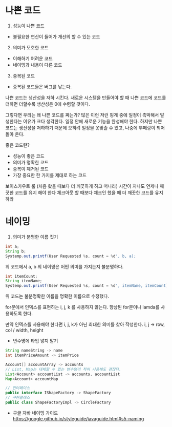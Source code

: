 # 나쁜 코드

1. 성능이 나쁜 코드
  - 불필요한 연산이 들어가 개선의 할 수 있는 코드
2. 의미가 모호한 코드
  - 이해하기 어려운 코드
  - 네이밍과 내용이 다른 코드
3. 중복된 코드
  - 중복된 코드들은 버그를 낳는다.

나쁜 코드는 생산성을 저하 시킨다.
새로운 시스템을 만들어야 할 때 나쁜 코드에 코드를 더하면 더할수록 생산성은 0에 수렴할 것이다.

그렇다면 우리는 왜 나쁜 코드를 짜는가?
많은 이런 저런 핑계 중에 일정이 촉박해서 발생한다는 이유가 크다 생각한다.
일정 안에 새로운 기능을 완성해야 한다. 하지만 나쁜 코드는 생산성을 저하하기 때문에
오히려 일정을 못맞출 수 있고, 나중에 부메랑이 되어 돌아 온다.

좋은 코드란?
- 성능이 좋은 코드
- 의미가 명확한 코드
- 중복이 제거된 코드
- 가장 중요한 한 가지를 제대로 하는 코드

보이스카우트 룰 (처음 왔을 때보다 더 깨끗하게 하고 떠나라)
시간이 지나도 언제나 깨끗한 코드를 유지 해야 한다
체크아웃 할 때보다 체크인 했을 때 더 깨끗한 코드를 유지하라

# 네이밍
1. 의미가 분명한 이름 짓기
```java
int a;
String b;
Systemp.out.printf(User Requested %s, count = %d", b, a);
```
위 코드에서 a, b 의 네이밍은 어떤 의미를 가지는지 불분명하다.

```java
int itemCount;
String itemName;
Systemp.out.printf(User Requested %s, count = %d", itemName, itemCount);
```
위 코드는 불분명확한 이름을 명확한 이름으로 수정했다.

for문에서 인덱스를 표현하는 i, j, k 를 사용하지 않는다.
향상된 for문이나 lamda를 사용하도록 한다.

만약 인덱스를 사용해야 한다면 i, j, k가 아닌
최대한 의미를 찾아 작성한다.
i, j -> row, col / width, height

- 변수명에 타입 넣지 말기
```java
String nameString -> name
int itemPriceAmount -> itemPrice

Account[] accountArray -> accounts
// List, Map는 대체할 수 있는 변수명이 적어 사용해도 괜찮다.
List<Account> accountList -> accounts, accountList
Map<Account> accountMap

// 인터페이스
public interface IShapeFactory -> ShapeFactory
// 구현클래스
public class ShapeFactoryImpl -> CircleFactory
```

- 구글 자바 네이밍 가이드
https://google.github.io/styleguide/javaguide.html#s5-naming
